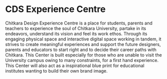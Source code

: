 # CDS Experience Centre

Chitkara Design Experience Centre is a place for students, parents and teachers to experience the soul of Chitkara University, partake in its endeavors, understand its vision and feel its work ethos. Through its engaging physical space and interactive digital space working in tandem, it strives to create meaningful experiences and support the future designers, parents and educators to start right and to decide their career paths with Chitkara. This Center is built especially for those who are unable to visit the University campus owing to many constraints, for a first hand experience. This Center will also act as a inspirational blue print for educational institutes wanting to build their own brand image.
